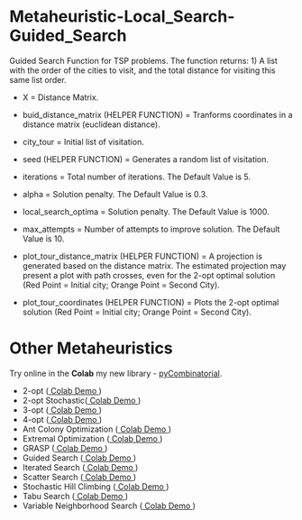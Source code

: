 # Metaheuristic-Local_Search-Guided_Search
Guided Search Function for TSP problems. The function returns: 1) A list with the order of the cities to visit, and the total distance for visiting this same list order.

* X = Distance Matrix.

* buid_distance_matrix (HELPER FUNCTION) = Tranforms coordinates in a distance matrix (euclidean distance).

* city_tour = Initial list of visitation.

* seed (HELPER FUNCTION) = Generates a random list of visitation.

* iterations = Total number of iterations. The Default Value is 5.

* alpha = Solution penalty. The Default Value is 0.3.

* local_search_optima = Solution penalty. The Default Value is 1000.

* max_attempts = Number of attempts to improve solution. The Default Value is 10.

* plot_tour_distance_matrix (HELPER FUNCTION) = A projection is generated based on the distance matrix. The estimated projection may present a plot with path crosses, even for the 2-opt optimal solution (Red Point = Initial city; Orange Point = Second City).

* plot_tour_coordinates (HELPER FUNCTION) = Plots the 2-opt optimal solution (Red Point = Initial city; Orange Point = Second City).

# Other Metaheuristics

Try online in the **Colab**  my new library - [pyCombinatorial](https://github.com/Valdecy/pyCombinatorial).

- 2-opt ([ Colab Demo ](https://colab.research.google.com/drive/1SLkM8r_VdlFCpNpm-2yTfr_ynSC5WIX9?usp=sharing))
- 2-opt Stochastic([ Colab Demo ](https://colab.research.google.com/drive/1xTm__7OwQVC_KX2b-eExLGgG1DgnJ10a?usp=sharing))
- 3-opt ([ Colab Demo ](https://colab.research.google.com/drive/1iAZLawLBZ-7yaPCyobMtel1SvBamxtjL?usp=sharing))
- 4-opt ([ Colab Demo ](https://colab.research.google.com/drive/1N8HKhVY4s20sfqo8IWIaCY-NHVk6gARS?usp=sharing))
- Ant Colony Optimization ([ Colab Demo ](https://colab.research.google.com/drive/1O2qogrjE4mZUZX3nsSxw43crumlBnd-D?usp=sharing))
- Extremal Optimization ([ Colab Demo ](https://colab.research.google.com/drive/1Y5YH0eYKjr1nj_IfhJXaILRDIXm-LWLs?usp=sharing))
- GRASP ([ Colab Demo ](https://colab.research.google.com/drive/1OnRyCc6C_QL6wr6-l5RlQI4eGbMdwuhS?usp=sharing))
- Guided Search ([ Colab Demo ](https://colab.research.google.com/drive/1uT9mlDoo37Ni7hqziGNELEGQCGBKQ83o?usp=sharing))
- Iterated Search ([ Colab Demo ](https://colab.research.google.com/drive/1U3sPpknulwsCUQq9mK7Ywfb8ap2GIXZv?usp=sharing))
- Scatter Search ([ Colab Demo ](https://colab.research.google.com/drive/115Ql6KegvOjlNUUfsbY4fA8Vab-db26N?usp=sharing))
- Stochastic Hill Climbing ([ Colab Demo ](https://colab.research.google.com/drive/1_wP6vg4JoRHGItGxEtXcf9Y9OuuoDlDl?usp=sharing))
- Tabu Search ([ Colab Demo ](https://colab.research.google.com/drive/1SRwQrBaxkKk18SDvQPy--0yNRWdl6Y1G?usp=sharing))
- Variable Neighborhood Search ([ Colab Demo ](https://colab.research.google.com/drive/1yMWjYuurzpcijsCFDTA76fAwJmSaDkZq?usp=sharing))

